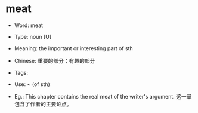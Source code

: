 # meat

- Word: meat

- Type: noun [U]
- Meaning: the important or interesting part of sth
- Chinese: 重要的部分；有趣的部分
- Tags: 
- Use: ~ (of sth)
- Eg.: This chapter contains the real meat of the writer's argument. 这一章包含了作者的主要论点。

